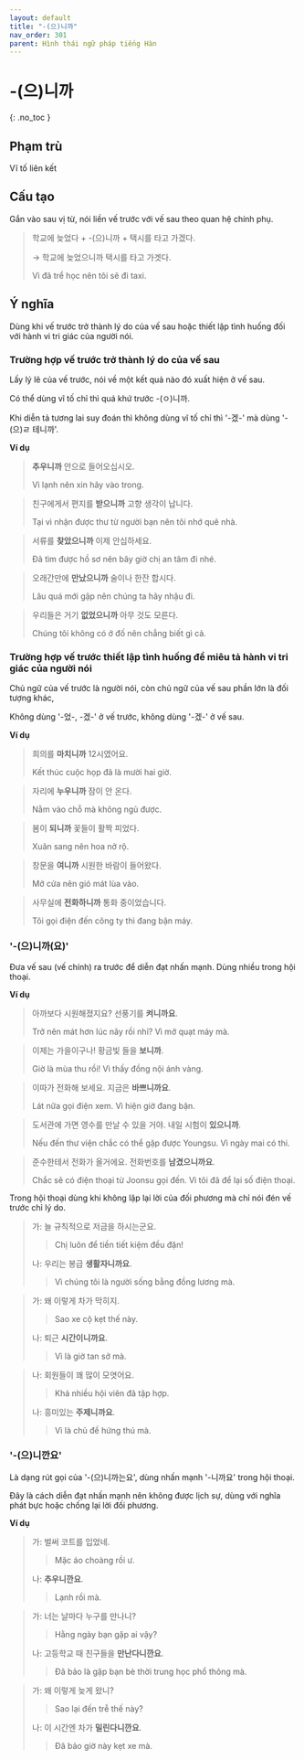 ```yaml
---
layout: default
title: "-(으)니까"
nav_order: 301
parent: Hình thái ngữ pháp tiếng Hàn
---
```


# -(으)니까
{: .no_toc }

## Phạm trù

Vĩ tố liên kết

## Cấu tạo

Gắn vào sau vị từ, nói liền vế trước với vế sau theo quan hệ chính phụ.

> 학교에 늦었다 + -(으)니까 + 택시를 타고 가겠다.
>
> → 학교에 늦었으니까 택시를 타고 가겟다.
>
> Vì đã trể học nên tôi sẽ đi taxi.

## Ý nghĩa

Dùng khi vế trước trở thành lý do của vế sau hoặc thiết lập tình huống đối với hành vi tri giác của người nói.

### Trường hợp vế trước trở thành lý do của vế sau

Lấy lý lẽ của vế trước, nói về một kết quả nào đó xuất hiện ở vế sau.

Có thể dùng vĩ tố chỉ thì quá khứ trước -(ㅇ)니까.

Khi diễn tả tương lai suy đoán thì không dùng vĩ tố chỉ thì '-겠-' mà dùng '-(으)ㄹ 테니까'.

**Ví dụ**

> **추우니까** 안으로 들어오십시오.
>
> Vì lạnh nên xin hãy vào trong.

> 친구에게서 편지를 **받으니까** 고향 생각이 납니다.
>
> Tại vì nhận được thư từ người bạn nên tôi nhớ quê nhà.

> 서류를 **찾았으니까** 이제 안십하세요.
>
> Đã tìm được hồ sơ nên bây giờ chị an tâm đi nhé.

> 오래간만에 **만났으니까** 술이나 한잔 합시다.
>
> Lâu quá mới gặp nên chúng ta hãy nhậu đi.

> 우리들은 거기 **없었으니까** 아무 것도 모른다.
>
> Chúng tôi không có ở đố nên chẳng biết gì cả.

### Trường hợp vế trước thiết lập tình huống để miêu tả hành vi tri giác của người nói

Chủ ngữ của vế trước là người nói, còn chủ ngữ của vế sau phần lớn là đối tượng khác,

Không dùng '-었-, -겠-' ở vế trước, không dùng '-겠-' ở vế sau.

**Ví dụ**

> 희의를 **마치니까** 12시였어요.
>
> Kết thúc cuộc họp đã là mười hai giờ.

> 자리에 **누우니까** 잠이 안 온다.
>
> Nằm vào chỗ mà không ngủ được.

> 봄이 **되니까** 꽃들이 활짝 피었다.
>
> Xuân sang nên hoa nở rộ.

> 창문을 **여니까** 시원한 바람이 들어왔다.
>
> Mở cửa nên gió mát lùa vào.

> 사무실에 **전화하니까** 통화 중이었습니다.
>
> Tôi gọi điện đến công ty thì đang bận máy.

### '-(으)니까(요)'

Đưa vế sau (vế chính) ra trước để diễn đạt nhấn mạnh. Dùng nhiều trong hội thoại.

**Ví dụ**

> 아까보다 시원해졌지요? 선풍기를 **켜니까요**.
>
> Trở nên mát hơn lúc nãy rồi nhỉ? Vì mở quạt máy mà.

> 이제는 가을이구나! 황금빛 들을 **보니까**.
>
> Giờ là mùa thu rồi! Vì thấy đồng nội ánh vàng.

> 이따가 전화해 보세요. 지금은 **바쁘니까요**.
>
> Lát nữa gọi điện xem. Vì hiện giờ đang bận.

> 도서관에 가면 영수를 만날 수 있을 거야. 내일 시험이 **있으니까**.
>
> Nếu đến thư viện chắc có thể gặp được Youngsu. Vì ngày mai có thi.

> 준수한테서 전화가 올거에요. 전화번호를 **남겼으니까요**.
>
> Chắc sẽ có điện thoại từ Joonsu gọi đến. Vì tôi đã để lại số điện thoại.

Trong hội thoại dùng khi không lặp lại lời của đối phương mà chỉ nói đén vế trước chỉ lý do.

> 가: 늘 규칙적으로 저금을 하시는군요.
>> Chị luôn để tiền tiết kiệm đều đặn!
>
> 나: 우리는 봉급 **생활자니까요**.
>> Vì chúng tôi là người sống bằng đồng lương mà.

> 가: 왜 이렇게 차가 막히지.
>> Sao xe cộ kẹt thế này.
>
> 나: 퇴근 **시간이니까요**.
>> Vì là giờ tan sở mà.

> 나: 회원들이 꽤 많이 모엿어요.
>> Khá nhiều hội viên đã tập hợp.
>
> 나: 흥미있는 **주제니까요**.
>> Vì là chủ đề hứng thú mà.

### '-(으)니깐요'

Là dạng rút gọi của '-(으)니까는요', dùng nhấn mạnh '-니까요' trong hội thoại.

Đây là cách diễn đạt nhấn mạnh nên không được lịch sự, dùng với nghĩa phát bực hoặc chống lại lời đối phương.

**Ví dụ**

> 가: 벌써 코트를 입었네.
>> Mặc áo choàng rồi ư.
>
> 나: **추우니깐요**.
>> Lạnh rồi mà.

> 가: 너는 날마다 누구를 만나니?
>> Hằng ngày bạn gặp ai vậy?
>
> 나: 고등학교 때 친구들을 **만난다니깐요**.
>> Đã bảo là gặp bạn bè thời trung học phổ thông mà.

> 가: 왜 이렇게 늦게 왔니?
>> Sao lại đến trễ thế này?
>
> 나: 이 시간엔 차가 **밀린다니깐요**.
>> Đã bảo giờ này kẹt xe mà.